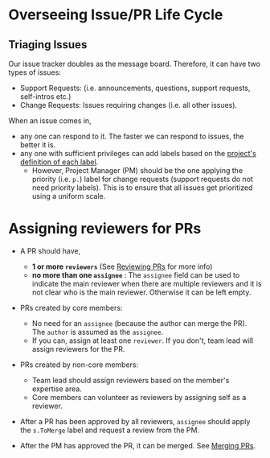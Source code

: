 # Overseeing Issue/PR Life Cycle

## Triaging Issues

Our issue tracker doubles as the message board. Therefore, it can have two types of issues:
* Support Requests: (i.e. announcements, questions, support requests, self-intros etc.) 
* Change Requests: Issues requiring changes (i.e. all other issues).
 
When an issue comes in, 

* any one can respond to it. The faster we can respond to issues, the better it is.
* any one with sufficient privileges can add labels based on the [project's definition of each label](DefiningLabels.md).
  * However, Project Manager (PM) should be the one applying the priority (i.e. `p.`) label 
    for change requests (support requests do not need priority labels). This is to ensure that all issues get
    prioritized using a uniform scale.

# Assigning reviewers for PRs

* A PR should have,
  * **1 or more `reviewers`** (See [Reviewing PRs](ReviewingPrs.md) for more info)
  * **no more than one `assignee`** : The `assignee` field can be used to indicate the main reviewer when there are 
    multiple reviewers and it is not clear who is the main reviewer. Otherwise it can be left empty.
  
* PRs created by core members:
  * No need for an `assignee` (because the author can merge the PR). The `author` is assumed as the `assignee`.
  * If you can, assign at least one `reviewer`. If you don't, team lead will assign reviewers for the PR.
  
* PRs created by non-core members:
  * Team lead should assign reviewers based on the member's expertise area. 
  * Core members can volunteer as reviewers by assigning self as a reviewer.

* After a PR has been approved by all reviewers, `assignee` should apply the `s.ToMerge` label and request a 
  review from the PM.
  
* After the PM has approved the PR, it can be merged. See [Merging PRs](MergingPrs.md).
 
